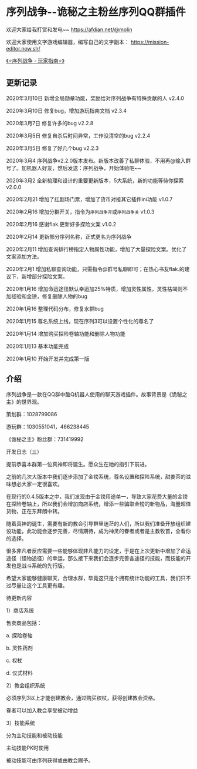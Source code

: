 # 序列战争--诡秘之主粉丝序列QQ群插件

欢迎大家给我打赏和发电~~ https://afdian.net/@molin

欢迎大家使用文字游戏编辑器，编写自己的文字副本： https://mission-editor.now.sh/


[《⭐️序列战争 - 玩家指南⭐️》](./playGuide.md)

## 更新记录

2020年3月10日 新增全局勋章功能，奖励给对序列战争有特殊贡献的人 v2.4.0

2020年3月10日 修复bug，增加游玩指南文档 v2.3.4

2020年3月7日 修复许多的bug v2.2.8

2020年3月5日 修复自杀后时间异常，工作没清空的bug v2.2.4

2020年3月5日 修复了好几个bug v2.2.3

2020年3月4 序列战争v2.2.0版本发布。新版本改善了私聊体验，不用再@输入群号了。加机器人好友，然后发送：序列战争，开始体验吧~~  

2020年3月2 全新梳理和设计的重要更新版本，5大系统，新的功能等待你探索  v2.0.0

2020年2月21 增加了红剧场门票，增加了货币对接其它插件ini功能 v1.0.7

2020年2月16 增加分群开关，指令为`序列战争开`或`序列战争关` v1.0.3

2020年2月16 感谢flak.更新好多探险文案 v1.0.2

2020年2月14 更新部分序列名称，正式更名为序列战争

2020年2月11 增加查询排行榜指定人物属性功能，增加了大量探险文案。优化了文案添加方法。

2020年2月1 增加私聊查询功能，只需指令@群号私聊即可；在热心书友flak.的建议下，新增部分探险文案。

2020年1月16 增加命运途径默认幸运加25%特质，增加灵性属性，灵性枯竭则不加经验和金镑，修复删除人物的bug

2020年1月16 整理代码分布，修复水群bug

2020年1月15 尊名系统上线，现在序列3可以设置个性化的尊名了

2020年1月14 增加购买探险卷轴功能和删除人物功能

2020年1月13 基本功能完成

2020年1月10 开始开发并完成第一版

## 介绍

序列战争是一款在QQ群中酷Q机器人使用的聊天游戏插件。故事背景是《诡秘之主》的世界观。

策划群：1028799086

游玩群：1030551041，466238445

《诡秘之主》粉丝群：731419992

开发日志（三）

提前恭喜本群第一位真神即将诞生。愿众生在祂的指引下前进。

之前的几次大版本中我们逐步添加了金镑系统，尊名设置和探险系统，甜姜茶的滋味想必大家一定很喜欢。

在现行的0.4.5版本之中，我们发现由于金镑用途单一，导致大家花费大量的金镑在探险卷轴上，所以我们会增加商店系统，增添一些骗取金镑的新物品，海量超值货物，正在东拜朗中转。

随着真神的诞生，需要有新的教会引导群里迷茫的人们，所以我们准备开放组织建设功能，此功能会逐步完善，尽情期待，成为神灵的眷者或者是主教牧首，全看你的选择。

很多非凡者反应需要一些能够体现非凡能力的设定，于是在上次更新中增加了命运途径（怪物途径）的幸运，那么接下来我们会逐步完善各途径的技能，而技能的开发也是战斗系统的先行版。

希望大家能够健康聊天，合理水群，毕竟这只是个拥有统计功能的工具，我们只不过尽量让这个工具更有趣。

待更新内容

1）商店系统

售卖商品包括：

a. 探险卷轴

b. 灵性药剂

c. 权杖

d. 仪式材料

2）教会组织系统

必须序列3以上才能创建教会，通过购买权杖，获得创建教会资格。

眷者可以加入教会享受被动增益

3）技能系统

分为主动技能和被动技能

主动技能PK时使用

被动技能可由序列获得或由教会赐予。
